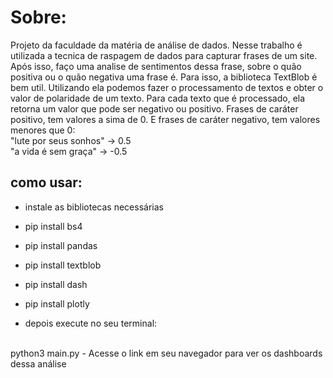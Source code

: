 # Sobre:
Projeto da faculdade da matéria de análise de dados. Nesse trabalho é utilizada a tecnica de raspagem de dados para capturar frases de um site.
Após isso, faço uma analise de sentimentos dessa frase, sobre o quão positiva ou o quão negativa uma frase é. Para isso, a biblioteca TextBlob
é bem util. Utilizando ela podemos fazer o processamento de textos e obter o valor de polaridade de um texto.
Para cada texto que é processado, ela retorna um valor que pode ser negativo ou positivo. Frases de caráter positivo, tem valores a sima de 0.
E frases de caráter negativo, tem valores menores que 0:
<br>
  "lute por seus sonhos" -> 0.5
<br>
  "a vida é sem graça" -> -0.5

## como usar:
- instale as bibliotecas necessárias
- pip install bs4
- pip install pandas
- pip install textblob
- pip install dash
- pip install plotly

- depois execute no seu terminal:
<br>
  python3 main.py
- Acesse o link em seu navegador para ver os dashboards dessa análise
